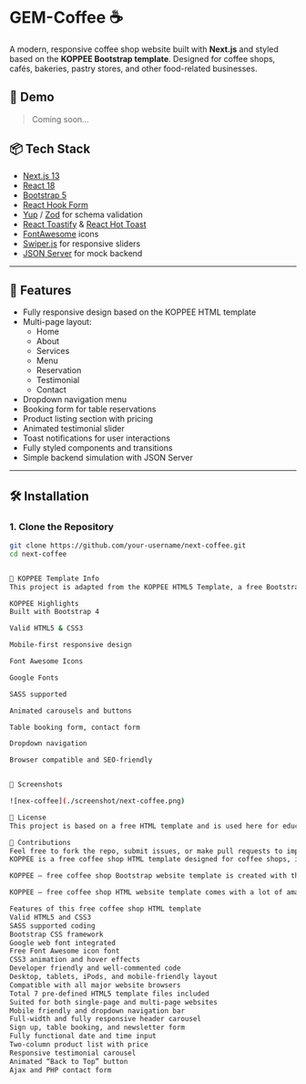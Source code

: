 # GEM-Coffee ☕

A modern, responsive coffee shop website built with **Next.js** and styled based on the **KOPPEE Bootstrap template**. Designed for coffee shops, cafés, bakeries, pastry stores, and other food-related businesses.

## 🚀 Demo

> Coming soon…

## 📦 Tech Stack

- [Next.js 13](https://nextjs.org/)
- [React 18](https://reactjs.org/)
- [Bootstrap 5](https://getbootstrap.com/)
- [React Hook Form](https://react-hook-form.com/)
- [Yup](https://github.com/jquense/yup) / [Zod](https://zod.dev/) for schema validation
- [React Toastify](https://fkhadra.github.io/react-toastify/) & [React Hot Toast](https://react-hot-toast.com/)
- [FontAwesome](https://fontawesome.com/) icons
- [Swiper.js](https://swiperjs.com/) for responsive sliders
- [JSON Server](https://github.com/typicode/json-server) for mock backend

---

## 📁 Features

- Fully responsive design based on the KOPPEE HTML template
- Multi-page layout:
  - Home
  - About
  - Services
  - Menu
  - Reservation
  - Testimonial
  - Contact
- Dropdown navigation menu
- Booking form for table reservations
- Product listing section with pricing
- Animated testimonial slider
- Toast notifications for user interactions
- Fully styled components and transitions
- Simple backend simulation with JSON Server

---

## 🛠️ Installation

### 1. Clone the Repository

```bash
git clone https://github.com/your-username/next-coffee.git
cd next-coffee


🌟 KOPPEE Template Info
This project is adapted from the KOPPEE HTML5 Template, a free Bootstrap 4-based design ideal for food and beverage businesses.

KOPPEE Highlights
Built with Bootstrap 4

Valid HTML5 & CSS3

Mobile-first responsive design

Font Awesome Icons

Google Fonts

SASS supported

Animated carousels and buttons

Table booking form, contact form

Dropdown navigation

Browser compatible and SEO-friendly


📸 Screenshots

![nex-coffee](./screenshot/next-coffee.png)

🧾 License
This project is based on a free HTML template and is used here for educational and non-commercial purposes.

🤝 Contributions
Feel free to fork the repo, submit issues, or make pull requests to improve the project.
KOPPEE is a free coffee shop HTML template designed for coffee shops, ice cream shops, bakeries, cakes & bread shops, pastry shops, cookies shops, restaurants, cafeteria, bar, yogurt, and other similar restaurant & food-related businesses. If you own any restaurant-related businesses, you need this free HTML5 template to create a professional and appealing website that can make an amazing impression on your potential customers. Let’s go into the details.

KOPPEE – free coffee shop Bootstrap website template is created with the Bootstrap v4 CSS framework. The template is fully customizable and very easy to use. You will find developer-friendly and well-commented HTM5 & CSS3 code that will help you to create your own coffee shop business website easily within a very quick time. This free coffee shop HTML template is fully responsive and it works perfectly on various displays and resolutions from regular desktop screens to tablets, iPods, iPhones, and small mobile devices.

KOPPEE – free coffee shop HTML website template comes with a lot of amazing features. First of all, it is a multipage HTML website solution. The template includes more than 7 HTML5 pre-built pages. You can present and sort any type of information using these pre-designed pages. You can also list all your coffee products and price with a nicely designed section. A booking form is also designed for table booking. The template offers many awesome features to create a fully functional website.

Features of this free coffee shop HTML template
Valid HTML5 and CSS3
SASS supported coding
Bootstrap CSS framework
Google web font integrated
Free Font Awesome icon font
CSS3 animation and hover effects
Developer friendly and well-commented code
Desktop, tablets, iPods, and mobile-friendly layout
Compatible with all major website browsers
Total 7 pre-defined HTML5 template files included
Suited for both single-page and multi-page websites
Mobile friendly and dropdown navigation bar
Full-width and fully responsive header carousel
Sign up, table booking, and newsletter form
Fully functional date and time input
Two-column product list with price
Responsive testimonial carousel
Animated “Back to Top” button
Ajax and PHP contact form
